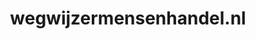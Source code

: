 ---
layout: post
title: "wegwijzermensenhandel.nl"
internal_url: "/dutchgov/wegwijzermensenhandel.nl.html"
subdomains_count: 4
all_subdomains_count: 5
urls_count: 4
ssl_rank: 0
http_rank: 70
url_link: /data/wegwijzermensenhandel.nl/urls.txt
all_subdomains_link: /data/wegwijzermensenhandel.nl/all_subdomains.txt
subdomains_link: /data/wegwijzermensenhandel.nl/subdomains.txt
categories: dutchgov
---